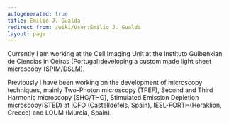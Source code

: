 ```yaml
---
autogenerated: true
title: Emilio J. Gualda
redirect_from: /wiki/User:Emilio_J._Gualda
layout: page
---
```


Currently I am working at the Cell Imaging Unit at the Instituto
Gulbenkian de Ciencias in Oeiras (Portugal)developing a custom made
light sheet microscopy (SPIM/DSLM).

Previously I have been working on the development of microscopy
techniques, mainly Two-Photon microscopy (TPEF), Second and Third
Harmonic microscopy (SHG/THG), Stimulated Emission Depletion
microscopy(STED) at ICFO (Castelldefels, Spain), IESL-FORTH(Heraklion,
Greece) and LOUM (Murcia, Spain).
